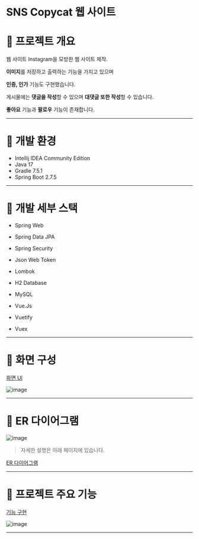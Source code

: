 # SNS Copycat 웹 사이트


# 📌 프로젝트 개요

웹 사이트 Instagram을 모방한 웹 사이트 제작. 

**이미지**를 저장하고 출력하는 기능을 가지고 있으며

**인증, 인가** 기능도 구현했습니다.

게시물에는 **댓글을 작성**할 수 있으며 **대댓글 또한 작성**할 수 있습니다.

**좋아요** 기능과 **팔로우** 기능이 존재합니다.

---

# 📌 개발 환경

- Intellij IDEA Community Edition
- Java 17
- Gradle 7.5.1
- Spring Boot 2.7.5

---

# 📌 개발 세부 스택

- Spring Web
- Spring Data JPA
- Spring Security
- Json Web Token
- Lombok
- H2 Database
- MySQL

- Vue.Js
- Vuetify
- Vuex

---

# 📌 화면 구성

[화면 UI](https://www.notion.so/b6be9b68e83849f48a664eaaced9f5ca)

![image](https://user-images.githubusercontent.com/66674140/233839314-fbc38453-3692-4e5b-bf0d-f8d82d280c74.png)

---

# 📌 ER 다이어그램

![image](https://user-images.githubusercontent.com/66674140/233839370-f3694efe-8488-4094-908d-1b4a5427b0cb.png)

> 자세한 설명은 아래 페이지에 있습니다.
> 

[ER 다이어그램](https://www.notion.so/ER-3547366c57314d9fbe09c1a374a4e7bc)

---

# 📌 프로젝트 주요 기능

[기능 구현](https://www.notion.so/ffeeea24847c40059d6ba9bf46e14444)


![image](https://user-images.githubusercontent.com/66674140/233839434-b8ef7e61-1a32-44dd-9b30-b79cd2893262.png)


---
